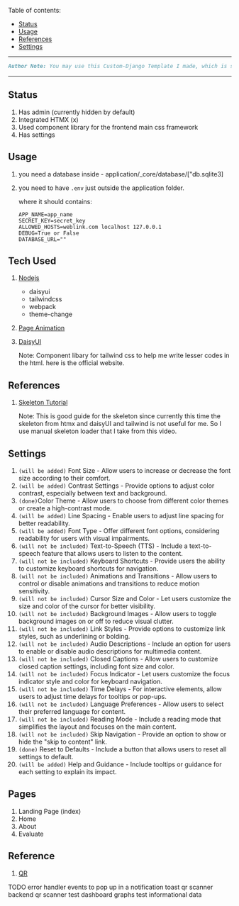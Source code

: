 Table of contents:

- [Status](#status)
- [Usage](#usage)
- [References](#references)
- [Settings](#settings)

<hr>

```md
Author Note: You may use this Custom-Django Template I made, which is simplified, and I found efficient when handling you're own API's.
```

<hr>

## Status

1. Has admin (currently hidden by default)
2. Integrated HTMX (x)
3. Used component library for the frontend main css framework
4. Has settings

## Usage

1. you need a database inside - application/\_core/database/["db.sqlite3]
2. you need to have `.env` just outside the application folder.

   where it should contains:

   ```env
   APP_NAME=app_name
   SECRET_KEY=secret_key
   ALLOWED_HOSTS=weblink.com localhost 127.0.0.1
   DEBUG=True or False
   DATABASE_URL=""
   ```

## Tech Used

1. [Nodejs](https://nodejs.org/en)

   - daisyui
   - tailwindcss
   - webpack
   - theme-change

2. [Page Animation](https://loading.io/)
3. [DaisyUI](https://daisyui.com/)

   Note: Component libary for tailwind css to help me write lesser codes in the html.
   here is the official website.

## References

1. [Skeleton Tutorial](https://www.youtube.com/watch?v=tvGR675k5No)

   Note: This is good guide for the skeleton since currently this time the skeleton from htmx and daisyUI and tailwind is not useful for me. So I use manual skeleton loader that I take from this video.

## Settings

1. `(will be added)` Font Size - Allow users to increase or decrease the font size according to their comfort.
2. `(will be added)` Contrast Settings - Provide options to adjust color contrast, especially between text and background.
3. `(done)`Color Theme - Allow users to choose from different color themes or create a high-contrast mode.
4. `(will be added)` Line Spacing - Enable users to adjust line spacing for better readability.
5. `(will be added)` Font Type - Offer different font options, considering readability for users with visual impairments.
6. `(will not be included)` Text-to-Speech (TTS) - Include a text-to-speech feature that allows users to listen to the content.
7. `(will not be included)` Keyboard Shortcuts - Provide users the ability to customize keyboard shortcuts for navigation.
8. `(will not be included)` Animations and Transitions - Allow users to control or disable animations and transitions to reduce motion sensitivity.
9. `(will not be included)` Cursor Size and Color - Let users customize the size and color of the cursor for better visibility.
10. `(will not be included)` Background Images - Allow users to toggle background images on or off to reduce visual clutter.
11. `(will not be included)` Link Styles - Provide options to customize link styles, such as underlining or bolding.
12. `(will not be included)` Audio Descriptions - Include an option for users to enable or disable audio descriptions for multimedia content.
13. `(will not be included)` Closed Captions - Allow users to customize closed caption settings, including font size and color.
14. `(will not be included)` Focus Indicator - Let users customize the focus indicator style and color for keyboard navigation.
15. `(will not be included)` Time Delays - For interactive elements, allow users to adjust time delays for tooltips or pop-ups.
16. `(will not be included)` Language Preferences - Allow users to select their preferred language for content.
17. `(will not be included)` Reading Mode - Include a reading mode that simplifies the layout and focuses on the main content.
18. `(will not be included)` Skip Navigation - Provide an option to show or hide the "skip to content" link.
19. `(done)` Reset to Defaults - Include a button that allows users to reset all settings to default.
20. `(will be added)` Help and Guidance - Include tooltips or guidance for each setting to explain its impact.

## Pages

1. Landing Page (index)
2. Home
3. About
4. Evaluate

## Reference

1. [QR](https://www.youtube.com/watch?v=19eo39lqpLM)

TODO
error handler events to pop up in a notification toast
qr scanner backend
qr scanner test
dashboard
graphs test
informational data
